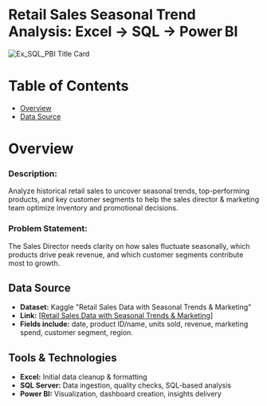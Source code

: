 # Retail Sales Seasonal Trend Analysis: Excel → SQL → Power BI
<img alt="Ex_SQL_PBI Title Card" src="https://github.com/user-attachments/assets/56d5d43c-b40d-45f7-acf9-a69726241460" />

# Table of Contents
- [Overview](#overview)
- [Data Source](#data-source)


# Overview
### Description:  
Analyze historical retail sales to uncover seasonal trends, top-performing products, and key customer segments to help the sales director & marketing team optimize inventory and promotional decisions.

### Problem Statement:
The Sales Director needs clarity on how sales fluctuate seasonally, which products drive peak revenue, and which customer segments contribute most to growth.

## Data Source
- **Dataset:** Kaggle "Retail Sales Data with Seasonal Trends & Marketing"  
- **Link:** [[Retail Sales Data with Seasonal Trends & Marketing](https://www.kaggle.com/datasets/abdullah0a/retail-sales-data-with-seasonal-trends-and-marketing?)]  
- **Fields include:** date, product ID/name, units sold, revenue, marketing spend, customer segment, region.

## Tools & Technologies
- **Excel:** Initial data cleanup & formatting  
- **SQL Server:** Data ingestion, quality checks, SQL-based analysis  
- **Power BI:** Visualization, dashboard creation, insights delivery

